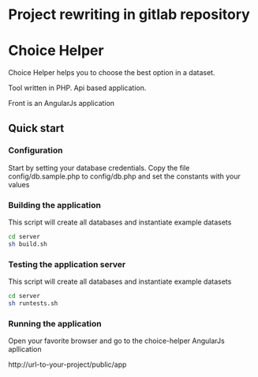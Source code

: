 # Project rewriting in gitlab repository

# Choice Helper

Choice Helper helps you to choose the best option in a dataset.

Tool written in PHP. Api based application.

Front is an AngularJs application


## Quick start

### Configuration
Start by setting your database credentials. Copy the file config/db.sample.php to config/db.php and set the constants with your values

### Building the application

This script will create all databases and instantiate example datasets

```bash
cd server
sh build.sh
```

### Testing the application server

This script will create all databases and instantiate example datasets

```bash
cd server
sh runtests.sh
```

### Running the application

Open your favorite browser and go to the choice-helper AngularJs apllication

http://url-to-your-project/public/app
